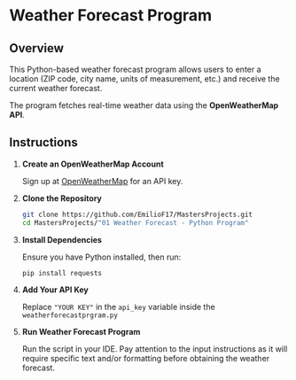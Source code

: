 # Weather Forecast Program  

## Overview  
This Python-based weather forecast program allows users to enter a location (ZIP code, city name, units of measurement, etc.) and receive the current weather forecast.  

The program fetches real-time weather data using the **OpenWeatherMap API**.  

## Instructions  

1. **Create an OpenWeatherMap Account**  

   Sign up at [OpenWeatherMap](https://openweathermap.org/api) for an API key.
      
2. **Clone the Repository**  

   ```bash
   git clone https://github.com/EmilioF17/MastersProjects.git
   cd MastersProjects/"01 Weather Forecast - Python Program"

3. **Install Dependencies**
   
   Ensure you have Python installed, then run:

   ```bash
   pip install requests
   
4. **Add Your API Key**
   
   Replace `"YOUR KEY"` in the `api_key` variable inside the `weatherforecastprgram.py`

5. **Run Weather Forecast Program**
   
   Run the script in your IDE. Pay attention to the input instructions as it will require specific text and/or formatting before obtaining the weather forecast.
